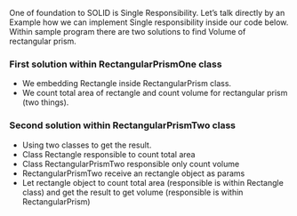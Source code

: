 One of foundation to SOLID is Single Responsibility. Let’s talk directly by an Example how we can implement Single responsibility inside our code below. Within sample program there are two solutions to find Volume of rectangular prism.

### First solution within RectangularPrismOne class
- We embedding Rectangle inside RectangularPrism class.
- We count total area of rectangle and count volume for rectangular prism (two things).
### Second solution within RectangularPrismTwo class
- Using two classes to get the result.
- Class Rectangle responsible to count total area
- Class RectangularPrismTwo responsible only count volume
- RectangularPrismTwo receive an rectangle object as params
- Let rectangle object to count total area (responsible is within Rectangle class) and get the result to get volume (responsible is within RectangularPrism)